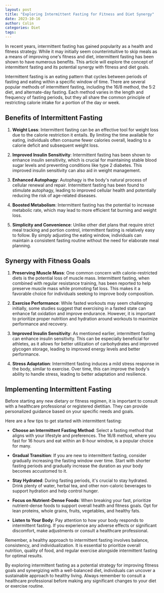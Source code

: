 ```yaml
---
layout: post
title: "Exploring Intermittent Fasting for Fitness and Diet Synergy"
date: 2023-10-16
author: Colin
categories: Diet
tags: 
---
```


In recent years, intermittent fasting has gained popularity as a health and fitness strategy. While it may initially seem counterintuitive to skip meals as a means of improving one's fitness and diet, intermittent fasting has been shown to have numerous benefits. This article will explore the concept of intermittent fasting and its potential synergy with fitness and diet goals.

Intermittent fasting is an eating pattern that cycles between periods of fasting and eating within a specific window of time. There are several popular methods of intermittent fasting, including the 16/8 method, the 5:2 diet, and alternate-day fasting. Each method varies in the length and frequency of fasting periods, but they all share the common principle of restricting calorie intake for a portion of the day or week.

## Benefits of Intermittent Fasting

1. **Weight Loss**: Intermittent fasting can be an effective tool for weight loss due to the calorie restriction it entails. By limiting the time available for eating, individuals often consume fewer calories overall, leading to a calorie deficit and subsequent weight loss.

2. **Improved Insulin Sensitivity**: Intermittent fasting has been shown to enhance insulin sensitivity, which is crucial for maintaining stable blood sugar levels and preventing conditions like type 2 diabetes. This improved insulin sensitivity can also aid in weight management.

3. **Enhanced Autophagy**: Autophagy is the body's natural process of cellular renewal and repair. Intermittent fasting has been found to stimulate autophagy, leading to improved cellular health and potentially reducing the risk of age-related diseases.

4. **Boosted Metabolism**: Intermittent fasting has the potential to increase metabolic rate, which may lead to more efficient fat burning and weight loss.

5. **Simplicity and Convenience**: Unlike other diet plans that require strict meal tracking and portion control, intermittent fasting is relatively easy to follow. By simply adjusting the eating window, individuals can maintain a consistent fasting routine without the need for elaborate meal planning.

## Synergy with Fitness Goals

1. **Preserving Muscle Mass**: One common concern with calorie-restricted diets is the potential loss of muscle mass. Intermittent fasting, when combined with regular resistance training, has been reported to help preserve muscle mass while promoting fat loss. This makes it a favorable choice for individuals seeking to improve body composition.

2. **Exercise Performance**: While fasted workouts may seem challenging initially, some studies suggest that exercising in a fasted state can enhance fat oxidation and improve endurance. However, it is important to prioritize proper nutrition and hydration around workouts to maximize performance and recovery.

3. **Improved Insulin Sensitivity**: As mentioned earlier, intermittent fasting can enhance insulin sensitivity. This can be especially beneficial for athletes, as it allows for better utilization of carbohydrates and improved glycogen storage, leading to improved energy levels and better performance.

4. **Stress Adaptation**: Intermittent fasting induces a mild stress response in the body, similar to exercise. Over time, this can improve the body's ability to handle stress, leading to better adaptation and resilience.

## Implementing Intermittent Fasting

Before starting any new dietary or fitness regimen, it is important to consult with a healthcare professional or registered dietitian. They can provide personalized guidance based on your specific needs and goals.

Here are a few tips to get started with intermittent fasting:

- **Choose an Intermittent Fasting Method**: Select a fasting method that aligns with your lifestyle and preferences. The 16/8 method, where you fast for 16 hours and eat within an 8-hour window, is a popular choice for many.

- **Gradual Transition**: If you are new to intermittent fasting, consider gradually increasing the fasting window over time. Start with shorter fasting periods and gradually increase the duration as your body becomes accustomed to it.

- **Stay Hydrated**: During fasting periods, it's crucial to stay hydrated. Drink plenty of water, herbal tea, and other non-caloric beverages to support hydration and help control hunger.

- **Focus on Nutrient-Dense Foods**: When breaking your fast, prioritize nutrient-dense foods to support overall health and fitness goals. Opt for lean proteins, whole grains, fruits, vegetables, and healthy fats.

- **Listen to Your Body**: Pay attention to how your body responds to intermittent fasting. If you experience any adverse effects or significant discomfort, make adjustments or consult a healthcare professional.

Remember, a healthy approach to intermittent fasting involves balance, consistency, and individualization. It is essential to prioritize overall nutrition, quality of food, and regular exercise alongside intermittent fasting for optimal results.

By exploring intermittent fasting as a potential strategy for improving fitness goals and synergizing with a well-balanced diet, individuals can uncover a sustainable approach to healthy living. Always remember to consult a healthcare professional before making any significant changes to your diet or exercise routine.
